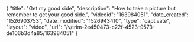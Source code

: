 {
    "title": "Get my good side",
    "description": "How to take a picture but remember to get your good side.",
    "videoid": "163984051",
    "date_created": "1526903753",
    "date_modified": "1526943410",
    "type": "captivate",
    "layout": "video",
    "url": "\/v\/trim-2e450473-c22f-4523-9573-de106b3d4a85\/163984051"
}